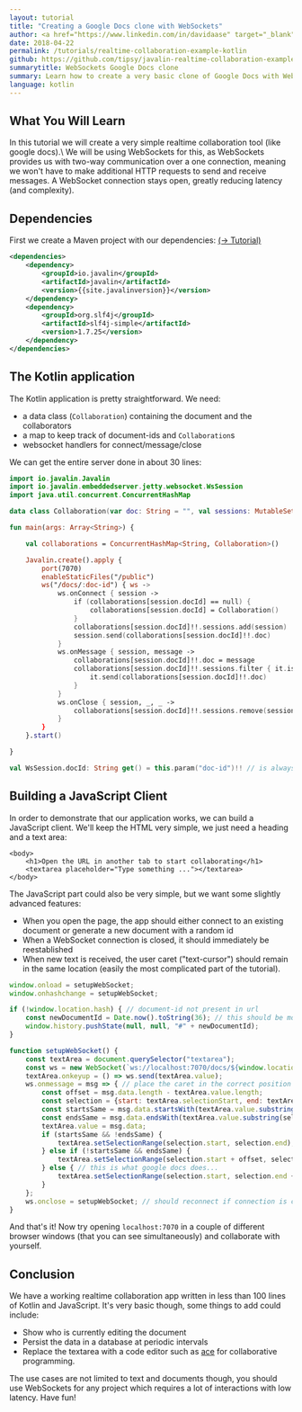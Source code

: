 ```yaml
---
layout: tutorial
title: "Creating a Google Docs clone with WebSockets"
author: <a href="https://www.linkedin.com/in/davidaase" target="_blank">David Åse</a>
date: 2018-04-22
permalink: /tutorials/realtime-collaboration-example-kotlin
github: https://github.com/tipsy/javalin-realtime-collaboration-example
summarytitle: WebSockets Google Docs clone
summary: Learn how to create a very basic clone of Google Docs with WebSockets in Kotlin
language: kotlin
---
```


## What You Will Learn
In this tutorial we will create a very simple realtime collaboration tool (like google docs).\\
We will be using WebSockets for this, as WebSockets provides us with two-way
communication over a one connection, meaning we won't have to
make additional HTTP requests to send and receive messages.
A WebSocket connection stays open, greatly reducing latency (and complexity).

## Dependencies

First we create a Maven project with our dependencies: [(→ Tutorial)](/tutorials/maven-setup)

```xml
<dependencies>
    <dependency>
        <groupId>io.javalin</groupId>
        <artifactId>javalin</artifactId>
        <version>{{site.javalinversion}}</version>
    </dependency>
    <dependency>
        <groupId>org.slf4j</groupId>
        <artifactId>slf4j-simple</artifactId>
        <version>1.7.25</version>
    </dependency>
</dependencies>
```

## The Kotlin application
The Kotlin application is pretty straightforward.
We need:
* a data class (`Collaboration`) containing the document and the collaborators
* a map to keep track of document-ids and `Collaboration`s
 * websocket handlers for connect/message/close

We can get the entire server done in about 30 lines:

```kotlin
import io.javalin.Javalin
import io.javalin.embeddedserver.jetty.websocket.WsSession
import java.util.concurrent.ConcurrentHashMap

data class Collaboration(var doc: String = "", val sessions: MutableSet<WsSession> = ConcurrentHashMap.newKeySet<WsSession>())

fun main(args: Array<String>) {

    val collaborations = ConcurrentHashMap<String, Collaboration>()

    Javalin.create().apply {
        port(7070)
        enableStaticFiles("/public")
        ws("/docs/:doc-id") { ws ->
            ws.onConnect { session ->
                if (collaborations[session.docId] == null) {
                    collaborations[session.docId] = Collaboration()
                }
                collaborations[session.docId]!!.sessions.add(session)
                session.send(collaborations[session.docId]!!.doc)
            }
            ws.onMessage { session, message ->
                collaborations[session.docId]!!.doc = message
                collaborations[session.docId]!!.sessions.filter { it.isOpen }.forEach {
                    it.send(collaborations[session.docId]!!.doc)
                }
            }
            ws.onClose { session, _, _ ->
                collaborations[session.docId]!!.sessions.remove(session)
            }
        }
    }.start()

}

val WsSession.docId: String get() = this.param("doc-id")!! // is always present, or route won't match
```

## Building a JavaScript Client
In order to demonstrate that our application works, we can build a JavaScript client.
We'll keep the HTML very simple, we just need a heading and a text area:

```markup
<body>
    <h1>Open the URL in another tab to start collaborating</h1>
    <textarea placeholder="Type something ..."></textarea>
</body>
```

The JavaScript part could also be very simple, but we want some slightly advanced features:

* When you open the page, the app should either connect to an existing document or generate a new document with a random id
* When a WebSocket connection is closed, it should immediately be reestablished
* When new text is received, the user caret ("text-cursor") should remain in the same location (easily the most complicated part of the tutorial).

```javascript
window.onload = setupWebSocket;
window.onhashchange = setupWebSocket;

if (!window.location.hash) { // document-id not present in url
    const newDocumentId = Date.now().toString(36); // this should be more random
    window.history.pushState(null, null, "#" + newDocumentId);
}

function setupWebSocket() {
    const textArea = document.querySelector("textarea");
    const ws = new WebSocket(`ws://localhost:7070/docs/${window.location.hash.substr(1)}`);
    textArea.onkeyup = () => ws.send(textArea.value);
    ws.onmessage = msg => { // place the caret in the correct position
        const offset = msg.data.length - textArea.value.length;
        const selection = {start: textArea.selectionStart, end: textArea.selectionEnd};
        const startsSame = msg.data.startsWith(textArea.value.substring(0, selection.end));
        const endsSame = msg.data.endsWith(textArea.value.substring(selection.start));
        textArea.value = msg.data;
        if (startsSame && !endsSame) {
            textArea.setSelectionRange(selection.start, selection.end);
        } else if (!startsSame && endsSame) {
            textArea.setSelectionRange(selection.start + offset, selection.end + offset);
        } else { // this is what google docs does...
            textArea.setSelectionRange(selection.start, selection.end + offset);
        }
    };
    ws.onclose = setupWebSocket; // should reconnect if connection is closed
}
```

And that's it! Now try opening `localhost:7070` in a couple of different
browser windows (that you can see simultaneously) and collaborate with yourself.

## Conclusion
We have a working realtime collaboration app written in less than 100 lines of Kotlin and JavaScript.
It's very basic though, some things to add could include:

* Show who is currently editing the document
* Persist the data in a database at periodic intervals
* Replace the textarea with a code editor such as [ace](https://ace.c9.io/) for collaborative programming.

The use cases are not limited to text and documents though, you should use WebSockets
for any project which requires a lot of interactions with low latency. Have fun!
